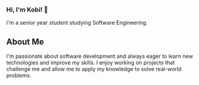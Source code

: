 ### Hi, I'm Kobi! 👋

I'm a senior year student studying Software Engineering. 

## About Me
I'm passionate about software development and always eager to learn new technologies and improve my skills. I enjoy working on projects that challenge me and allow me to apply my knowledge to solve real-world problems.
